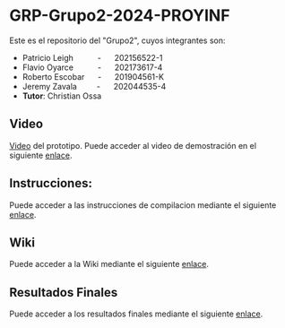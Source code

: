 # GRP-Grupo2-2024-PROYINF

Este es el repositorio del "Grupo2", cuyos integrantes son:


* Patricio Leigh   &nbsp;&nbsp;&nbsp;&nbsp; &nbsp;&nbsp;&nbsp;&nbsp; - &nbsp;&nbsp;&nbsp;&nbsp; 202156522-1
* Flavio Oyarce    &nbsp;&nbsp;&nbsp;&nbsp; &nbsp;&nbsp;&nbsp;&nbsp; - &nbsp;&nbsp;&nbsp;&nbsp; 202173617-4
* Roberto Escobar  &nbsp;&nbsp;&nbsp;&nbsp;                          - &nbsp;&nbsp;&nbsp;&nbsp; 201904561-K
* Jeremy Zavala &nbsp;&nbsp;&nbsp;&nbsp; &nbsp;&nbsp;          - &nbsp;&nbsp;&nbsp;&nbsp; 202044535-4
* **Tutor**: Christian Ossa

## Video

[Video](https://youtu.be/kE5XxT31a3o) del prototipo.
Puede acceder al video de demostración en el siguiente [enlace](https://youtu.be/yAfE9zCTv2g).

## Instrucciones:

Puede acceder a las instrucciones de compilacion mediante el siguiente [enlace](https://github.com/patoleigh/GRP-Grupo2-2024-PROYINF/wiki/instrucciones).

## Wiki

Puede acceder a la Wiki mediante el siguiente [enlace](https://github.com/patoleigh/GRP-Grupo2-2024-PROYINF/wiki).

## Resultados Finales

Puede acceder a los resultados finales mediante el siguiente [enlace](https://github.com/patoleigh/GRP-Grupo2-2024-PROYINF/wiki/resultados-finales).
